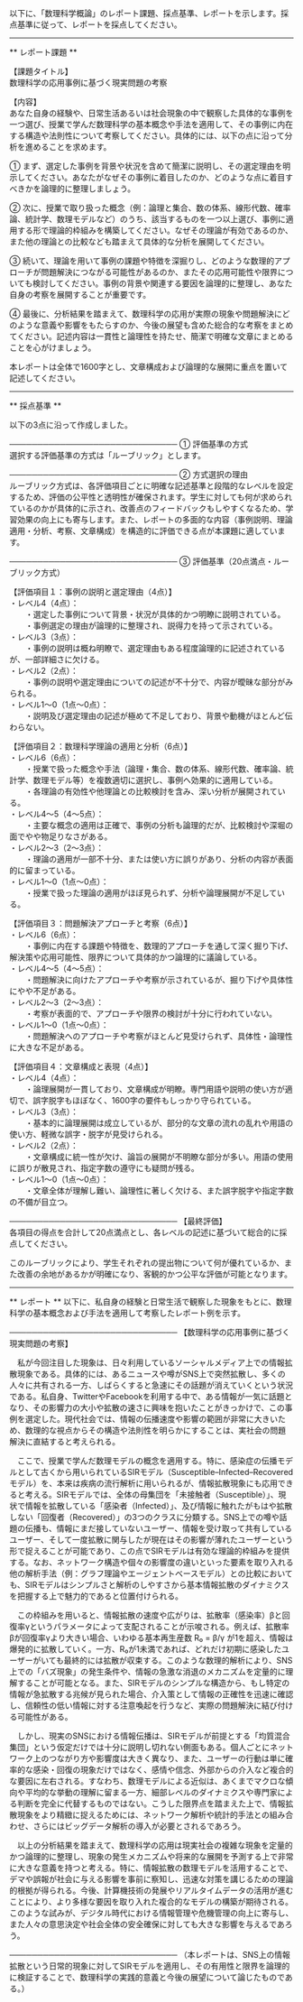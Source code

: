 以下に、「数理科学概論」のレポート課題、採点基準、レポートを示します。採点基準に従って、レポートを採点してください。

---------------------------------------
** レポート課題 **

【課題タイトル】  
数理科学の応用事例に基づく現実問題の考察

【内容】  
あなた自身の経験や、日常生活あるいは社会現象の中で観察した具体的な事例を一つ選び、授業で学んだ数理科学の基本概念や手法を適用して、その事例に内在する構造や法則性について考察してください。具体的には、以下の点に沿って分析を進めることを求めます。  

① まず、選定した事例を背景や状況を含めて簡潔に説明し、その選定理由を明示してください。あなたがなぜその事例に着目したのか、どのような点に着目すべきかを論理的に整理しましょう。  

② 次に、授業で取り扱った概念（例：論理と集合、数の体系、線形代数、確率論、統計学、数理モデルなど）のうち、該当するものを一つ以上選び、事例に適用する形で理論的枠組みを構築してください。なぜその理論が有効であるのか、また他の理論との比較なども踏まえて具体的な分析を展開してください。  

③ 続いて、理論を用いて事例の課題や特徴を深掘りし、どのような数理的アプローチが問題解決につながる可能性があるのか、またその応用可能性や限界についても検討してください。事例の背景や関連する要因を論理的に整理し、あなた自身の考察を展開することが重要です。  

④ 最後に、分析結果を踏まえて、数理科学の応用が実際の現象や問題解決にどのような意義や影響をもたらすのか、今後の展望も含めた総合的な考察をまとめてください。記述内容は一貫性と論理性を持たせ、簡潔で明確な文章にまとめることを心がけましょう。  

本レポートは全体で1600字とし、文章構成および論理的な展開に重点を置いて記述してください。

---------------------------------------
** 採点基準 **

以下の3点に沿って作成しました。

──────────────────────────────
① 評価基準の方式  
選択する評価基準の方式は「ルーブリック」とします。

──────────────────────────────
② 方式選択の理由  
ルーブリック方式は、各評価項目ごとに明確な記述基準と段階的なレベルを設定するため、評価の公平性と透明性が確保されます。学生に対しても何が求められているのかが具体的に示され、改善点のフィードバックもしやすくなるため、学習効果の向上にも寄与します。また、レポートの多面的な内容（事例説明、理論適用・分析、考察、文章構成）を構造的に評価できる点が本課題に適しています。

──────────────────────────────
③ 評価基準（20点満点・ルーブリック方式）  

【評価項目１：事例の説明と選定理由（4点）】  
・レベル4（4点）：  
　　・選定した事例について背景・状況が具体的かつ明瞭に説明されている。  
　　・事例選定の理由が論理的に整理され、説得力を持って示されている。  
・レベル3（3点）：  
　　・事例の説明は概ね明瞭で、選定理由もある程度論理的に記述されているが、一部詳細さに欠ける。  
・レベル2（2点）：  
　　・事例の説明や選定理由についての記述が不十分で、内容が曖昧な部分がみられる。  
・レベル1～0（1点～0点）：  
　　・説明及び選定理由の記述が極めて不足しており、背景や動機がほとんど伝わらない。

【評価項目２：数理科学理論の適用と分析（6点）】  
・レベル6（6点）：  
　　・授業で扱った概念や手法（論理・集合、数の体系、線形代数、確率論、統計学、数理モデル等）を複数適切に選択し、事例へ効果的に適用している。  
　　・各理論の有効性や他理論との比較検討を含み、深い分析が展開されている。  
・レベル4～5（4～5点）：  
　　・主要な概念の適用は正確で、事例の分析も論理的だが、比較検討や深堀の面でやや物足りなさがある。  
・レベル2～3（2～3点）：  
　　・理論の適用が一部不十分、または使い方に誤りがあり、分析の内容が表面的に留まっている。  
・レベル1～0（1点～0点）：  
　　・授業で扱った理論の適用がほぼ見られず、分析や論理展開が不足している。

【評価項目３：問題解決アプローチと考察（6点）】  
・レベル6（6点）：  
　　・事例に内在する課題や特徴を、数理的アプローチを通して深く掘り下げ、解決策や応用可能性、限界について具体的かつ論理的に議論している。  
・レベル4～5（4～5点）：  
　　・問題解決に向けたアプローチや考察が示されているが、掘り下げや具体性にやや不足がある。  
・レベル2～3（2～3点）：  
　　・考察が表面的で、アプローチや限界の検討が十分に行われていない。  
・レベル1～0（1点～0点）：  
　　・問題解決へのアプローチや考察がほとんど見受けられず、具体性・論理性に大きな不足がある。

【評価項目４：文章構成と表現（4点）】  
・レベル4（4点）：  
　　・論理展開が一貫しており、文章構成が明瞭。専門用語や説明の使い方が適切で、誤字脱字もほぼなく、1600字の要件もしっかり守られている。  
・レベル3（3点）：  
　　・基本的に論理展開は成立しているが、部分的な文章の流れの乱れや用語の使い方、軽微な誤字・脱字が見受けられる。  
・レベル2（2点）：  
　　・文章構成に統一性が欠け、論旨の展開が不明瞭な部分が多い。用語の使用に誤りが散見され、指定字数の遵守にも疑問が残る。  
・レベル1～0（1点～0点）：  
　　・文章全体が理解し難い、論理性に著しく欠ける、また誤字脱字や指定字数の不備が目立つ。

──────────────────────────────
【最終評価】  
各項目の得点を合計して20点満点とし、各レベルの記述に基づいて総合的に採点してください。

このルーブリックにより、学生それぞれの提出物について何が優れているか、また改善の余地があるかが明確になり、客観的かつ公平な評価が可能となります。

---------------------------------------
** レポート **
以下に、私自身の経験と日常生活で観察した現象をもとに、数理科学の基本概念および手法を適用して考察したレポート例を示す。

──────────────────────────────
【数理科学の応用事例に基づく現実問題の考察】

　私が今回注目した現象は、日々利用しているソーシャルメディア上での情報拡散現象である。具体的には、あるニュースや噂がSNS上で突然拡散し、多くの人々に共有される一方、しばらくすると急速にその話題が消えていくという状況である。私自身、TwitterやFacebookを利用する中で、ある情報が一気に話題となり、その影響力の大小や拡散の速さに興味を抱いたことがきっかけで、この事例を選定した。現代社会では、情報の伝播速度や影響の範囲が非常に大きいため、数理的な視点からその構造や法則性を明らかにすることは、実社会の問題解決に直結すると考えられる。

　ここで、授業で学んだ数理モデルの概念を適用する。特に、感染症の伝播モデルとして古くから用いられているSIRモデル（Susceptible–Infected–Recoveredモデル）を、本来は疾病の流行解析に用いられるが、情報拡散現象にも応用できると考える。SIRモデルでは、全体の母集団を「未接触者（Susceptible）」、現状で情報を拡散している「感染者（Infected）」、及び情報に触れたがもはや拡散しない「回復者（Recovered）」の3つのクラスに分類する。SNS上での噂や話題の伝播も、情報にまだ接していないユーザー、情報を受け取って共有しているユーザー、そして一度拡散に関与したが現在はその影響が薄れたユーザーという形で捉えることが可能であり、この点でSIRモデルは有効な理論的枠組みを提供する。なお、ネットワーク構造や個々の影響度の違いといった要素を取り入れる他の解析手法（例：グラフ理論やエージェントベースモデル）との比較においても、SIRモデルはシンプルさと解析のしやすさから基本情報拡散のダイナミクスを把握する上で魅力的であると位置付けられる。

　この枠組みを用いると、情報拡散の速度や広がりは、拡散率（感染率）βと回復率γというパラメータによって支配されることが示唆される。例えば、拡散率βが回復率γより大きい場合、いわゆる基本再生産数 R₀ = β/γ が1を超え、情報は爆発的に拡散していく。一方、R₀が1未満であれば、どれだけ初期に感染したユーザーがいても最終的には拡散が収束する。このような数理的解析により、SNS上での「バズ現象」の発生条件や、情報の急激な消退のメカニズムを定量的に理解することが可能となる。また、SIRモデルのシンプルな構造から、もし特定の情報が急拡散する兆候が見られた場合、介入策として情報の正確性を迅速に確認し、信頼性の低い情報に対する注意喚起を行うなど、実際の問題解決に結び付ける可能性がある。

　しかし、現実のSNSにおける情報伝播は、SIRモデルが前提とする「均質混合集団」という仮定だけでは十分に説明し切れない側面もある。個人ごとにネットワーク上のつながり方や影響度は大きく異なり、また、ユーザーの行動は単に確率的な感染・回復の現象だけではなく、感情や信念、外部からの介入など複合的な要因に左右される。すなわち、数理モデルによる近似は、あくまでマクロな傾向や平均的な挙動の理解に留まる一方、細部レベルのダイナミクスや専門家による判断を完全に代替するものではない。こうした限界点を踏まえた上で、情報拡散現象をより精緻に捉えるためには、ネットワーク解析や統計的手法との組み合わせ、さらにはビッグデータ解析の導入が必要とされるであろう。

　以上の分析結果を踏まえて、数理科学の応用は現実社会の複雑な現象を定量的かつ論理的に整理し、現象の発生メカニズムや将来的な展開を予測する上で非常に大きな意義を持つと考える。特に、情報拡散の数理モデルを活用することで、デマや誤報が社会に与える影響を事前に察知し、迅速な対策を講じるための理論的根拠が得られる。今後、計算機技術の発展やリアルタイムデータの活用が進むことにより、より多様な要因を取り入れた複合的なモデルの構築が期待される。このような試みが、デジタル時代における情報管理や危機管理の向上に寄与し、また人々の意思決定や社会全体の安全確保に対しても大きな影響を与えるであろう。

──────────────────────────────
（本レポートは、SNS上の情報拡散という日常的現象に対してSIRモデルを適用し、その有用性と限界を論理的に検証することで、数理科学の実践的意義と今後の展望について論じたものである。）

